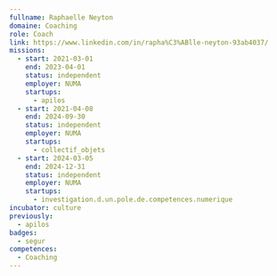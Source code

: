 ```yaml
---
fullname: Raphaelle Neyton
domaine: Coaching
role: Coach
link: https://www.linkedin.com/in/rapha%C3%ABlle-neyton-93ab4037/
missions:
  - start: 2021-03-01
    end: 2023-04-01
    status: independent
    employer: NUMA
    startups:
      - apilos
  - start: 2021-04-08
    end: 2024-09-30
    status: independent
    employer: NUMA
    startups:
      - collectif_objets
  - start: 2024-03-05
    end: 2024-12-31
    status: independent
    employer: NUMA
    startups:
      - investigation.d.un.pole.de.competences.numerique
incubator: culture
previously:
  - apilos
badges:
  - segur
competences:
  - Coaching
---
```

